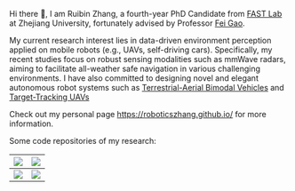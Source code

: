 Hi there 👋, I am Ruibin Zhang, a fourth-year PhD Candidate from [FAST Lab](https://github.com/ZJU-FAST-Lab) at Zhejiang University, fortunately advised by Professor [Fei Gao](http://zju-fast.com/research-group/fei-gao/).

My current research interest lies in data-driven environment perception applied on mobile robots (e.g., UAVs, self-driving cars). Specifically, my recent studies focus on robust sensing modalities such as mmWave radars, aiming to facilitate all-weather safe navigation in various challenging environments. I have also committed to designing novel and elegant autonomous robot systems such as [Terrestrial-Aerial Bimodal Vehicles](https://www.youtube.com/watch?v=Bdb5mK9OKIo) and [Target-Tracking UAVs](https://www.youtube.com/watch?v=w8ECy6rgYa8&t=11s) 

Check out my personal page https://roboticszhang.github.io/ for more information.

Some code repositories of my research:

| <a href="Radar-Diffusion"><img align="center" src="https://github-readme-stats.vercel.app/api/pin/?username=ZJU-FAST-Lab&repo=Radar-Diffusion&theme=buefy" /></a> | <a href="https://github.com/ZJU-FAST-Lab/Terrestrial-Aerial-Navigation"><img align="center" src="https://github-readme-stats.vercel.app/api/pin/?username=ZJU-FAST-Lab&repo=Terrestrial-Aerial-Navigation&theme=buefy" /></a> |
| ------------------------------------------------------------ | ------------------------------------------------------------ |
| <a href="https://github.com/ZJU-FAST-Lab/Fast-tracker"><img align="center" src="https://github-readme-stats.vercel.app/api/pin/?username=ZJU-FAST-Lab&repo=Fast-tracker&theme=buefy" /></a> | <a href="https://github.com/ZJU-FAST-Lab/TABV-Platform"><img align="center" src="https://github-readme-stats.vercel.app/api/pin/?username=ZJU-FAST-Lab&repo=TABV-Platform&theme=buefy" /></a> |

